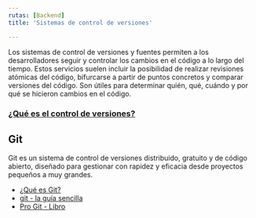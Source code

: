 ```yaml
---
rutas: [Backend]
title: 'Sistemas de control de versiones'

---
```


Los sistemas de control de versiones y fuentes permiten a los desarrolladores seguir y controlar los cambios en el código a lo largo del tiempo. Estos servicios suelen incluir la posibilidad de realizar revisiones atómicas del código, bifurcarse a partir de puntos concretos y comparar versiones del código. Son útiles para determinar quién, qué, cuándo y por qué se hicieron cambios en el código.

### [¿Qué es el control de versiones?](https://learn.microsoft.com/es-es/devops/develop/git/what-is-version-control)

## Git
Git es un sistema de control de versiones distribuido, gratuito y de código abierto, diseñado para gestionar con rapidez y eficacia desde proyectos pequeños a muy grandes.

* [¿Qué es Git?](https://learn.microsoft.com/es-es/devops/develop/git/what-is-githttps://learn.microsoft.com/es-es/devops/develop/git/what-is-git)
* [git - la guía sencilla](https://rogerdudler.github.io/git-guide/index.es.html)
* [Pro Git - Libro](https://git-scm.com/book/es/v2/)